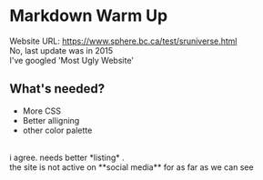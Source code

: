 # Markdown Warm Up <br />
Website URL: https://www.sphere.bc.ca/test/sruniverse.html <br />
No, last update was in 2015 <br />
I've googled 'Most Ugly Website' <br />
## What's needed? <br />
- More CSS
- Better alligning
- other color palette
<br />
i agree. needs better *listing* .
<br /> 
the site is not active on **social media** for as far as we can see
